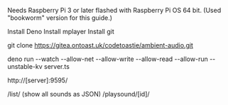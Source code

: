Needs Raspberry Pi 3 or later flashed with Raspberry Pi OS 64 bit. (Used "bookworm" version for this guide.)

Install Deno
Install mplayer
Install git

git clone https://gitea.ontoast.uk/codetoastie/ambient-audio.git

deno run --watch --allow-net --allow-write --allow-read --allow-run --unstable-kv server.ts

http://[server]:9595/

/list/ (show all sounds as JSON)
/playsound/[id]/
